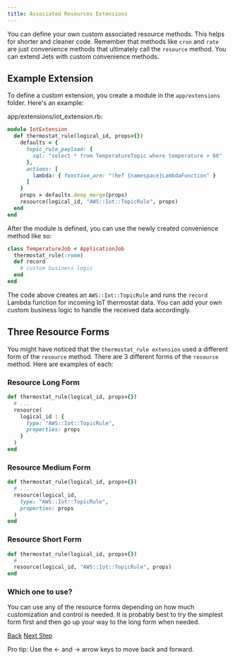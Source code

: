 ```yaml
---
title: Associated Resources Extensions
---
```


You can define your own custom associated resource methods. This helps for shorter and cleaner code. Remember that methods like `cron` and `rate` are just convenience methods that ultimately call the `resource` method. You can extend Jets with custom convenience methods.

## Example Extension

To define a custom extension, you create a module in the `app/extensions` folder.  Here's an example:

app/extensions/iot_extension.rb:

```ruby
module IotExtension
  def thermostat_rule(logical_id, props={})
    defaults = {
      topic_rule_payload: {
        sql: "select * from TemperatureTopic where temperature > 60"
      },
      actions: [
        lambda: { function_arn: "!Ref {namespace}LambdaFunction" }
      ]
    }
    props = defaults.deep_merge(props)
    resource(logical_id, "AWS::Iot::TopicRule", props)
  end
end
```

After the module is defined, you can use the newly created convenience method like so:

```ruby
class TemperatureJob < ApplicationJob
  thermostat_rule(:room)
  def record
    # custom business logic
  end
end
```

The code above creates an `AWS::Iot::TopicRule` and runs the `record` Lambda function for incoming IoT thermostat data.  You can add your own custom business logic to handle the received data accordingly.

## Three Resource Forms

You might have noticed that the `thermostat_rule extension` used a different form of the `resource` method. There are 3 different forms of the `resource` method. Here are examples of each:

### Resource Long Form

```ruby
def thermostat_rule(logical_id, props={})
  # ...
  resource(
    logical_id : {
      type: "AWS::Iot::TopicRule",
      properties: props
    }
  )
end
```

### Resource Medium Form

```ruby
def thermostat_rule(logical_id, props={})
  # ...
  resource(logical_id,
    type: "AWS::Iot::TopicRule",
    properties: props
  )
end
```

### Resource Short Form

```ruby
def thermostat_rule(logical_id, props={})
  # ...
  resource(logical_id, "AWS::Iot::TopicRule", props)
end
```

### Which one to use?

You can use any of the resource forms depending on how much customization and control is needed.  It is probably best to try the simplest form first and then go up your way to the long form when needed.

<a id="prev" class="btn btn-basic" href="{% link _docs/associated-resources.md %}">Back</a>
<a id="next" class="btn btn-primary" href="{% link _docs/shared-resources.md %}">Next Step</a>
<p class="keyboard-tip">Pro tip: Use the <- and -> arrow keys to move back and forward.</p>
